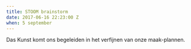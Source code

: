 ```yaml
---
title: STOOM brainstorm
date: 2017-06-16 22:23:00 Z
when: 5 september
---
```


Das Kunst komt ons begeleiden in het verfijnen van onze maak-plannen.
